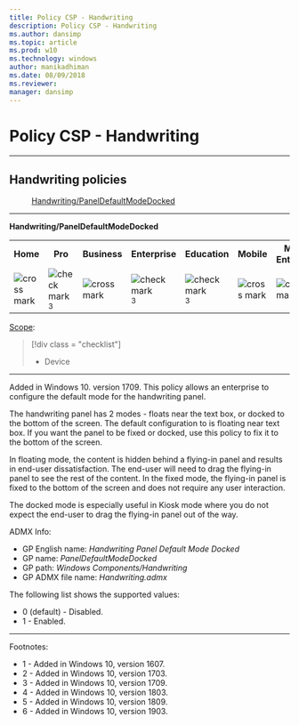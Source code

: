 ```yaml
---
title: Policy CSP - Handwriting
description: Policy CSP - Handwriting
ms.author: dansimp
ms.topic: article
ms.prod: w10
ms.technology: windows
author: manikadhiman
ms.date: 08/09/2018
ms.reviewer: 
manager: dansimp
---
```


# Policy CSP - Handwriting



<hr/>

<!--Policies-->
## Handwriting policies  

<dl>
  <dd>
    <a href="#handwriting-paneldefaultmodedocked">Handwriting/PanelDefaultModeDocked</a>
  </dd>
</dl>


<hr/>

<!--Policy-->
<a href="" id="handwriting-paneldefaultmodedocked"></a>**Handwriting/PanelDefaultModeDocked**  

<!--SupportedSKUs-->
<table>
<tr>
	<th>Home</th>
	<th>Pro</th>
	<th>Business</th>
	<th>Enterprise</th>
	<th>Education</th>
	<th>Mobile</th>
	<th>Mobile Enterprise</th>
</tr>
<tr>
	<td><img src="images/crossmark.png" alt="cross mark" /></td>
	<td><img src="images/checkmark.png" alt="check mark" /><sup>3<sup></td>
	<td><img src="images/crossmark.png" alt="cross mark" /></td>
	<td><img src="images/checkmark.png" alt="check mark" /><sup>3<sup></td>
	<td><img src="images/checkmark.png" alt="check mark" /><sup>3<sup></td>
	<td><img src="images/crossmark.png" alt="cross mark" /></td>
	<td><img src="images/crossmark.png" alt="cross mark" /></td>
</tr>
</table>

<!--/SupportedSKUs-->
<!--Scope-->
[Scope](./policy-configuration-service-provider.md#policy-scope):

> [!div class = "checklist"]
> * Device

<hr/>

<!--/Scope-->
<!--Description-->
Added in Windows 10. version 1709. This policy allows an enterprise to configure the default mode for the handwriting panel.

The handwriting panel has 2 modes - floats near the text box, or docked to the bottom of the screen. The default configuration to is floating near text box. If you want the panel to be fixed or docked, use this policy to fix it to the bottom of the screen.

In floating mode, the content is hidden behind a flying-in panel and results in end-user dissatisfaction. The end-user will need to drag the flying-in panel to see the rest of the content. In the fixed mode, the flying-in panel is fixed to the bottom of the screen and does not require any user interaction.

The docked mode is especially useful in Kiosk mode where you do not expect the end-user to drag the flying-in panel out of the way.

<!--/Description-->
<!--ADMXMapped-->
ADMX Info:  
-   GP English name: *Handwriting Panel Default Mode Docked*
-   GP name: *PanelDefaultModeDocked*
-   GP path: *Windows Components/Handwriting*
-   GP ADMX file name: *Handwriting.admx*

<!--/ADMXMapped-->
<!--SupportedValues-->
The following list shows the supported values:

-   0 (default) - Disabled.
-   1 - Enabled.

<!--/SupportedValues-->
<!--/Policy-->
<hr/>

Footnotes:

-   1 - Added in Windows 10, version 1607.
-   2 - Added in Windows 10, version 1703.
-   3 - Added in Windows 10, version 1709.
-   4 - Added in Windows 10, version 1803.
-   5 - Added in Windows 10, version 1809.
-   6 - Added in Windows 10, version 1903.

<!--/Policies-->

